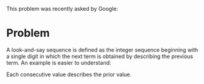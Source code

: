 This problem was recently asked by Google:

# Problem

A look-and-say sequence is defined as the integer sequence beginning with a single digit in which the next term is obtained by describing the previous term. An example is easier to understand:

Each consecutive value describes the prior value.
